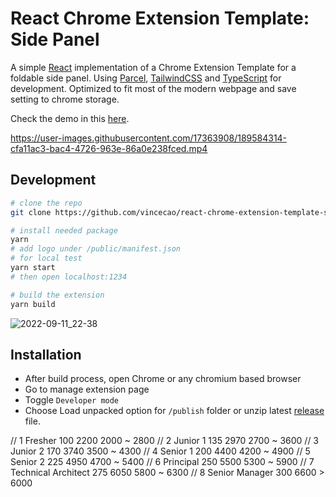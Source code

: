 # React Chrome Extension Template: Side Panel

A simple [React](https://reactjs.org/) implementation of a Chrome Extension Template for a foldable side panel. Using [Parcel](https://parceljs.org/), [TailwindCSS](https://tailwindcss.com/) and [TypeScript](https://www.typescriptlang.org/) for development. Optimized to fit most of the modern webpage and save setting to chrome storage. 

Check the demo in this [here](https://vince-amazing.com/react-chrome-extension-template-side-panel).

https://user-images.githubusercontent.com/17363908/189584314-cfa11ac3-bac4-4726-963e-86a0e238fced.mp4


## Development
``` bash
# clone the repo
git clone https://github.com/vincecao/react-chrome-extension-template-side-panel.git && cd react-chrome-extension-template-side-panel

# install needed package
yarn
# add logo under /public/manifest.json
# for local test
yarn start
# then open localhost:1234

# build the extension
yarn build
```

![2022-09-11_22-38](https://user-images.githubusercontent.com/17363908/189584329-04ed1cce-ec1e-4da8-8c06-4365385b87f2.png)


## Installation
* After build process, open Chrome or any chromium based browser
* Go to manage extension page
* Toggle `Developer mode`
* Choose Load unpacked option for `/publish` folder or unzip latest [release](https://github.com/vincecao/react-chrome-extension-template-side-panel/releases) file.

// 1	Fresher	100	2200	2000 ~ 2800
// 2	Junior 1	135	2970	2700 ~ 3600
// 3	Junior 2	170	3740	3500 ~ 4300
// 4	Senior 1	200	4400	4200 ~ 4900
// 5	Senior 2	225	4950	4700 ~ 5400
// 6	Principal	250	5500	5300 ~ 5900
// 7	Technical Architect	275	6050	5800 ~ 6300
// 8	Senior Manager	300	6600	> 6000